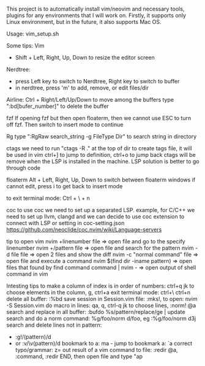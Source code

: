 This project is to automatically install vim/neovim and necessary tools,
plugins for any environments that I will work on.
Firstly, it supports only Linux environment, but in the future, it also supports Mac OS.

Usage: vim_setup.sh

Some tips:
Vim
- Shift + Left, Right, Up, Down to resize the editor screen

Nerdtree:
- press Left key to switch to Nerdtree, Right key to switch to buffer
- in nerdtree, press 'm' to add, remove, or edit files/dir

Airline:
Ctrl + Right/Left/Up/Down to move among the buffers
type ":bd[bufer_number]" to delete the buffer

fzf
If opening fzf but then open floaterm, then we cannot use ESC to turn off fzf.
Then switch to insert mode to continue

Rg
type ":RgRaw search_string -g FileType Dir" to search string in directory

ctags
we need to run "ctags -R ." at the top of dir to create tags file, it will be used in vim
ctrl+] to jump to definition, ctrl+o to jump back
ctags will be remove when the LSP is installed in the machine. LSP solution is better
to go through code

floaterm
Alt + Left, Right, Up, Down to switch between floaterm windows
if cannot edit, press i to get back to insert mode

to exit terminal mode: Ctrl + \ + n

coc
to use coc we need to set up a separated LSP.
example, for C/C++ we need to set up llvm, clangd
and we can decide to use coc extension to connect with LSP or setting in coc-setting.json
https://github.com/neoclide/coc.nvim/wiki/Language-servers

tip to open vim
nvim +linenumber file => open file and go to the specify linenumber
nvim +/pattern file => open file and search for the pattern
nvim -d file file => open 2 files and show the diff
nvim -c "normal command" file => open file and execute a command
nvim $(find dir -iname pattern) => open files that found by find command
command | nvim - => open output of shell command in vim

Intesting tips
to make a column of index is in order of numbers: ctrl+q jk to choose elements in the column, g, ctrl+a
exit terminal mode: ctrl+\ ctrl+n
delete all buffer: :%bd
save session in Session.vim file: :mks!, to open: nvim -S Session.vim
do macro in lines: qa, q, ctrl-q jk to choose lines, :norm! @a
search and replace in all buffer: :bufdo %s/pattern/replace/ge | update
search and do a norm command: %g/foo/norm d/foo, eg :%g/foo/norm d3j
search and delete lines not in pattern:
  - :g!/\(pattern\)/d
  - or :v/\v(pattern)/d
bookmark to a: ma  - jump to bookmark a: `a
correct typo/grammar: z=
out result of a vim command to file: :redir @a, :command, :redir END, then open file and type "ap
